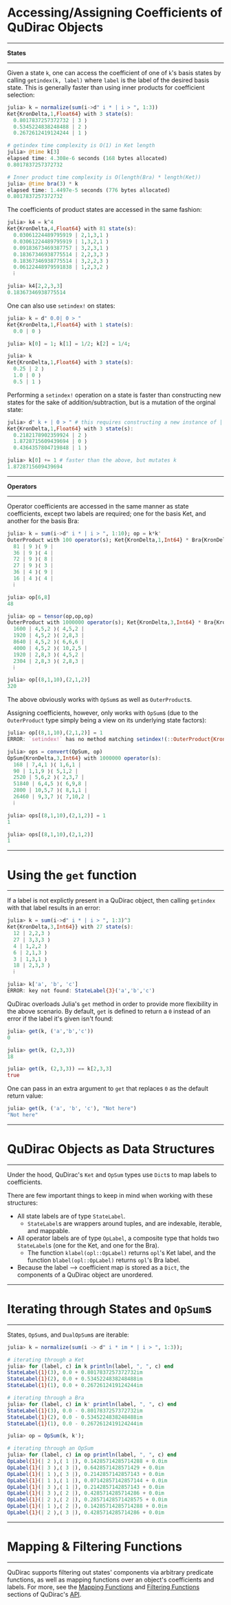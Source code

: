 #  Accessing/Assigning Coefficients of QuDirac Objects
---

**States**

---

Given a state `k`, one can access the coefficient of one of `k`'s basis states by calling `getindex(k, label)` where `label` is the label of the desired basis state. 
This is generally faster than using inner products for coefficient selection:

```julia
julia> k = normalize(sum(i->d" i * | i > ", 1:3))
Ket{KronDelta,1,Float64} with 3 state(s):
  0.8017837257372732 | 3 ⟩
  0.5345224838248488 | 2 ⟩
  0.2672612419124244 | 1 ⟩

# getindex time complexity is O(1) in Ket length
julia> @time k[3]
elapsed time: 4.308e-6 seconds (168 bytes allocated)
0.8017837257372732

# Inner product time complexity is O(length(Bra) * length(Ket))
julia> @time bra(3) * k
elapsed time: 1.4497e-5 seconds (776 bytes allocated)
0.8017837257372732
```

The coefficients of product states are accessed in the same fashion:

```julia
julia> k4 = k^4
Ket{KronDelta,4,Float64} with 81 state(s):
  0.03061224489795919 | 2,1,3,1 ⟩
  0.03061224489795919 | 1,3,2,1 ⟩
  0.09183673469387757 | 3,2,3,1 ⟩
  0.18367346938775514 | 2,2,3,3 ⟩
  0.18367346938775514 | 3,2,2,3 ⟩
  0.06122448979591838 | 1,2,3,2 ⟩
  ⁞

julia> k4[2,2,3,3]
0.18367346938775514
```

One can also use `setindex!` on states: 

```julia
julia> k = d" 0.0| 0 > "
Ket{KronDelta,1,Float64} with 1 state(s):
  0.0 | 0 ⟩

julia> k[0] = 1; k[1] = 1/2; k[2] = 1/4; 

julia> k
Ket{KronDelta,1,Float64} with 3 state(s):
  0.25 | 2 ⟩
  1.0 | 0 ⟩
  0.5 | 1 ⟩
```

Performing a `setindex!` operation on a state is faster than constructing new states 
for the sake of addition/subtraction, but is a mutation of the orginal state:

```julia
julia> d" k + | 0 > " # this requires constructing a new instance of | 0 ⟩
Ket{KronDelta,1,Float64} with 3 state(s):
  0.2182178902359924 | 2 ⟩
  1.8728715609439694 | 0 ⟩
  0.4364357804719848 | 1 ⟩

julia> k[0] += 1 # faster than the above, but mutates k
1.8728715609439694
```

---
**Operators**

---

Operator coefficients are accessed in the same manner as state coefficients, 
except two labels are required; one for the basis Ket, and another for the basis Bra:

```julia
julia> k = sum(i->d" i * | i > ", 1:10); op = k*k'
OuterProduct with 100 operator(s); Ket{KronDelta,1,Int64} * Bra{KronDelta,1,Int64}:
  81 | 9 ⟩⟨ 9 |
  36 | 9 ⟩⟨ 4 |
  72 | 9 ⟩⟨ 8 |
  27 | 9 ⟩⟨ 3 |
  36 | 4 ⟩⟨ 9 |
  16 | 4 ⟩⟨ 4 |
  ⁞

julia> op[6,8]
48

julia> op = tensor(op,op,op)
OuterProduct with 1000000 operator(s); Ket{KronDelta,3,Int64} * Bra{KronDelta,3,Int64}:
  1600 | 4,5,2 ⟩⟨ 4,5,2 |
  1920 | 4,5,2 ⟩⟨ 2,8,3 |
  8640 | 4,5,2 ⟩⟨ 6,6,6 |
  4000 | 4,5,2 ⟩⟨ 10,2,5 |
  1920 | 2,8,3 ⟩⟨ 4,5,2 |
  2304 | 2,8,3 ⟩⟨ 2,8,3 |
  ⁞

julia> op[(8,1,10),(2,1,2)]
320
```

The above obviously works with `OpSum`s as well as `OuterProduct`s.

Assigning coefficients, however, only works with `OpSum`s (due to the 
`OuterProduct` type simply being a view on its underlying state factors):

```julia
julia> op[(8,1,10),(2,1,2)] = 1
ERROR: `setindex!` has no method matching setindex!(::OuterProduct{KronDelta,3,Int64,Ket{KronDelta,3,Int64},Bra{KronDelta,3,Int64}}, ::Int64, ::(Int64,Int64,Int64), ::(Int64,Int64,Int64))

julia> ops = convert(OpSum, op)
OpSum{KronDelta,3,Int64} with 1000000 operator(s):
  168 | 7,4,1 ⟩⟨ 1,6,1 |
  90 | 1,1,9 ⟩⟨ 5,1,2 |
  2520 | 5,6,2 ⟩⟨ 2,3,7 |
  51840 | 6,4,5 ⟩⟨ 6,9,8 |
  2800 | 10,5,7 ⟩⟨ 8,1,1 |
  26460 | 9,3,7 ⟩⟨ 7,10,2 |
  ⁞

julia> ops[(8,1,10),(2,1,2)] = 1
1

julia> ops[(8,1,10),(2,1,2)]
1
```

---
#  Using the `get` function
---

If a label is not explictly present in a QuDirac object, then calling `getindex` with that label results in an error: 

```julia
julia> k = sum(i->d" i * | i > ", 1:3)^3
Ket{KronDelta,3,Int64}} with 27 state(s):
  12 | 2,2,3 ⟩
  27 | 3,3,3 ⟩
  4 | 1,2,2 ⟩
  6 | 2,1,3 ⟩
  3 | 1,3,1 ⟩
  18 | 2,3,3 ⟩
  ⁞

julia> k['a', 'b', 'c']
ERROR: key not found: StateLabel{3}('a','b','c')
```

QuDirac overloads Julia's `get` method in order to provide more flexibility in the above scenario. By default, `get` is defined to return a `0` instead of an error if the label it's given isn't found:

```julia
julia> get(k, ('a','b','c'))
0

julia> get(k, (2,3,3))
18

julia> get(k, (2,3,3)) == k[2,3,3]
true
```

One can pass in an extra argument to `get` that replaces `0` as the default return value: 

```julia
julia> get(k, ('a', 'b', 'c'), "Not here")
"Not here"
```
---
# QuDirac Objects as Data Structures
---

Under the hood, QuDirac's `Ket` and `OpSum` types use `Dict`s to map labels to coefficients.

There are few important things to keep in mind when working with these structures:

- All state labels are of type `StateLabel`. 
    - `StateLabel`s are wrappers around tuples, and are indexable, iterable, and mappable. 
- All operator labels are of type `OpLabel`, a composite type that holds two `StateLabel`s (one for the Ket, and one for the Bra). 
    - The function `klabel(opl::OpLabel)` returns `opl`'s Ket label, and the function `blabel(opl::OpLabel)` returns `opl`'s Bra label.
- Because the label --> coefficient map is stored as a `Dict`, the components of a QuDirac object are unordered.


---
# Iterating through States and `OpSum`s
---

States, `OpSum`s, and `DualOpSum`s are iterable:

```julia
julia> k = normalize(sum(i -> d" i * im * | i > ", 1:3));

# iterating through a Ket
julia> for (label, c) in k println(label, ", ", c) end
StateLabel{1}(3), 0.0 + 0.8017837257372732im
StateLabel{1}(2), 0.0 + 0.5345224838248488im
StateLabel{1}(1), 0.0 + 0.2672612419124244im

# iterating through a Bra
julia> for (label, c) in k' println(label, ", ", c) end
StateLabel{1}(3), 0.0 - 0.8017837257372732im
StateLabel{1}(2), 0.0 - 0.5345224838248488im
StateLabel{1}(1), 0.0 - 0.2672612419124244im

julia> op = OpSum(k, k');

# iterating through an OpSum
julia> for (label, c) in op println(label, ", ", c) end
OpLabel{1}(| 2 ⟩,⟨ 1 |), 0.14285714285714288 + 0.0im
OpLabel{1}(| 3 ⟩,⟨ 3 |), 0.6428571428571429 + 0.0im
OpLabel{1}(| 1 ⟩,⟨ 3 |), 0.2142857142857143 + 0.0im
OpLabel{1}(| 1 ⟩,⟨ 1 |), 0.07142857142857144 + 0.0im
OpLabel{1}(| 3 ⟩,⟨ 1 |), 0.2142857142857143 + 0.0im
OpLabel{1}(| 3 ⟩,⟨ 2 |), 0.4285714285714286 + 0.0im
OpLabel{1}(| 2 ⟩,⟨ 2 |), 0.28571428571428575 + 0.0im
OpLabel{1}(| 1 ⟩,⟨ 2 |), 0.14285714285714288 + 0.0im
OpLabel{1}(| 2 ⟩,⟨ 3 |), 0.4285714285714286 + 0.0im
```

---
#  Mapping & Filtering Functions
---

QuDirac supports filtering out states' components via arbitrary predicate functions, as well as mapping functions
over an object's coefficients and labels. For more, see the [Mapping Functions](api/#mapping-functions) and [Filtering Functions](api/#filtering-functions) sections of QuDirac's [API](api.md).
